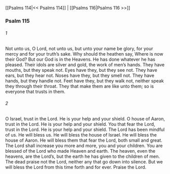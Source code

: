 [[Psalms 114|<< Psalms 114]]  |  [[Psalms 116|Psalms 116 >>]]

### Psalm 115
###### 1
Not unto us, O Lord, not unto us, but unto your name be glory, for your mercy and for your truth’s sake. Why should the heathen say, Where is now their God? But our God is in the Heavens. He has done whatever he has pleased. Their idols are silver and gold, the work of men’s hands. They have mouths, but they speak not. Eyes have they, but they see not. They have ears, but they hear not. Noses have they, but they smell not. They have hands, but they handle not. Feet have they, but they walk not, neither speak they through their throat. They that make them are like unto them; so is everyone that trusts in them.

###### 2
O Israel, trust in the Lord. He is your help and your shield. O house of Aaron, trust in the Lord. He is your help and your shield. You that fear the Lord, trust in the Lord. He is your help and your shield. The Lord has been mindful of us. He will bless us. He will bless the house of Israel. He will bless the house of Aaron. He will bless them that fear the Lord, both small and great. The Lord shall increase you more and more, you and your children. You are blessed of the Lord who made Heaven and earth. The heaven, even the heavens, are the Lord’s, but the earth he has given to the children of men. The dead praise not the Lord, neither any that go down into silence. But we will bless the Lord from this time forth and for ever. Praise the Lord.